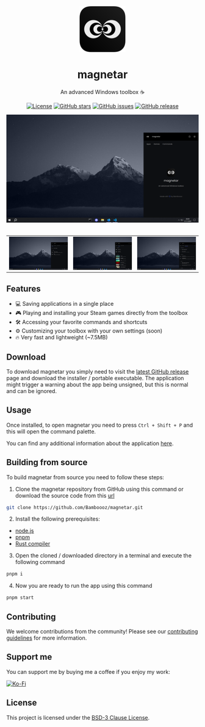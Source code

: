 <div align="center">
  <img alt="magnetar logo" width="120" height="120" src="https://github.com/Bamboooz/magnetar/blob/main/static/favicon.png?raw=true">
  <h1>magnetar</h1>
  <p>An advanced Windows toolbox ☕</p>

[![License](https://img.shields.io/github/license/Bamboooz/magnetar)](https://github.com/Bamboooz/magnetar/blob/main/LICENSE)
[![GitHub stars](https://img.shields.io/github/stars/Bamboooz/magnetar)](https://github.com/Bamboooz/magnetar/stargazers)
[![GitHub issues](https://img.shields.io/github/issues/Bamboooz/magnetar)](https://github.com/Bamboooz/magnetar/issues)
[![GitHub release](https://img.shields.io/github/v/release/Bamboooz/magnetar)](https://github.com/Bamboooz/magnetar/releases)

</div>

<div align="center">
  <img alt="magnetar preview" width="800" src="https://github.com/Bamboooz/magnetar/blob/main/static/home_preview.png?raw=true">
</div>

<br />

<table>
  <tr>
    <td><img alt="apps preview" src="https://github.com/Bamboooz/magnetar/blob/main/static/apps_preview.png?raw=true">
    <td><img alt="games preview" src="https://github.com/Bamboooz/magnetar/blob/main/static/games_preview.png?raw=true">
    <td><img alt="commands preview" src="https://github.com/Bamboooz/magnetar/blob/main/static/commands_preview.png?raw=true">
</table>

## Features

- 💻 Saving applications in a single place
- 🎮 Playing and installing your Steam games directly from the toolbox
- 🛠 Accessing your favorite commands and shortcuts
- ⚙️ Customizing your toolbox with your own settings (soon)
- 🔥 Very fast and lightweight (~7.5MB)

## Download

To download magnetar you simply need to visit the [latest GitHub release](https://github.com/Bamboooz/magnetar/releases/latest) page and download the installer / portable executable. The application might trigger a warning about the app being unsigned, but this is normal and can be ignored.

## Usage

Once installed, to open magnetar you need to press `Ctrl + Shift + P` and this will open the command palette.

You can find any additional information about the application [here](https://github.com/Bamboooz/magnetar/wiki).

## Building from source

To build magnetar from source you need to follow these steps:

1. Clone the magnetar repository from GitHub using this command or download the source code from this [url](https://github.com/Bamboooz/magnetar/releases/latest)

```bash
git clone https://github.com/Bamboooz/magnetar.git
```

2. Install the following prerequisites:

- [node.js](https://nodejs.org/en/download/prebuilt-installer)
- [pnpm](https://pnpm.io/installation#using-npm)
- [Rust compiler](https://www.rust-lang.org/tools/install)

3. Open the cloned / downloaded directory in a terminal and execute the following command

```bash
pnpm i
```

4. Now you are ready to run the app using this command

```bash
pnpm start
```

## Contributing

We welcome contributions from the community! Please see our [contributing guidelines](./.github/CONTRIBUTING.md) for more information.

## Support me

You can support me by buying me a coffee if you enjoy my work:

<a href="https://ko-fi.com/Bamboooz" target="_blank">
  <img alt="Ko-Fi" src="https://help.ko-fi.com/hc/article_attachments/11833788361117">
</a>

## License

This project is licensed under the [BSD-3 Clause License](LICENSE).
